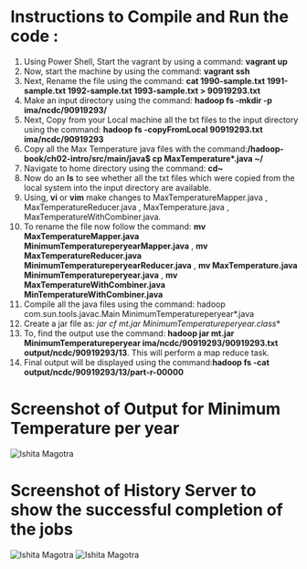 # Instructions to Compile and Run the code :

1. Using Power Shell, Start the vagrant by using a command: **vagrant up**
2. Now, start the machine by using the command: **vagrant ssh**
3. Next, Rename the file using the command: **cat 1990-sample.txt 1991-sample.txt 1992-sample.txt 1993-sample.txt > 90919293.txt**
4. Make an input directory using the command: **hadoop fs -mkdir -p ima/ncdc/90919293/**
5. Next, Copy from your Local machine all the txt files to the input directory using the command: **hadoop fs -copyFromLocal 90919293.txt ima/ncdc/90919293**
6. Copy all the Max Temperature java files with the command:**/hadoop-book/ch02-intro/src/main/java$ cp MaxTemperature*.java ~/**
7. Navigate to home directory using the command: **cd~**
8. Now do an **ls** to see whether all the txt files which were copied from the local system into the input directory are available. 
9. Using, **vi** or **vim** make changes to MaxTemperatureMapper.java , MaxTemperatureReducer.java , MaxTemperature.java , MaxTemperatureWithCombiner.java.
10. To rename the file now follow the command: **mv MaxTemperatureMapper.java MinimumTemperatureperyearMapper.java** ,
                                               **mv MaxTemperatureReducer.java MinimumTemperatureperyearReducer.java** ,
                                               **mv MaxTemperature.java MinimumTemperatureperyear.java** ,
                                               **mv MaxTemperatureWithCombiner.java MinTemperatureWithCombiner.java**
11. Compile all the java files using the command: hadoop com.sun.tools.javac.Main MinimumTemperatureperyear*.java
12. Create a jar file as: **jar cf mt.jar MinimumTemperatureperyear*.class**
13. To, find the output use the command: **hadoop jar mt.jar MinimumTemperatureperyear ima/ncdc/90919293/90919293.txt output/ncdc/90919293/13**. This will perform a map reduce task. 
14. Final output will be displayed using the command:**hadoop fs -cat output/ncdc/90919293/13/part-r-00000** 



# Screenshot of Output for Minimum Temperature per year
![Ishita Magotra](https://github.com/illinoistech-itm/imagotra/blob/master/ITMD-521/Week-05/item-two/final%20output.JPG)





# Screenshot of History Server to show the successful completion of the jobs
![Ishita Magotra](https://github.com/illinoistech-itm/imagotra/blob/master/ITMD-521/Week-05/item-two/localhost.JPG)
![Ishita Magotra](https://github.com/illinoistech-itm/imagotra/blob/master/ITMD-521/Week-05/item-two/localhost1.1.JPG)
